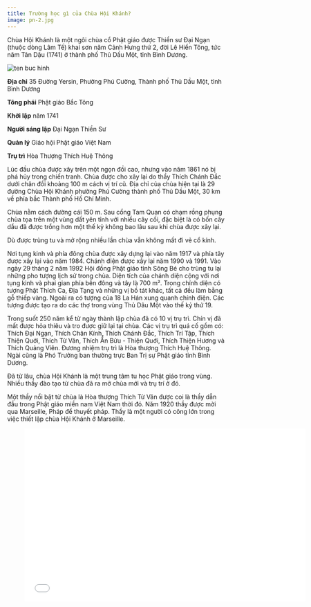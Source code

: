 ```yaml
---
title: Trường học gì của Chùa Hội Khánh?
image: pn-2.jpg
---
```


Chùa Hội Khánh là một ngôi chùa cổ Phật giáo được Thiền sư Đại Ngạn (thuộc dòng Lâm Tế) khai sơn năm Cảnh Hưng thứ 2, đời Lê Hiển Tông, tức năm Tân Dậu (1741) ở thành phố Thủ Dầu Một, tỉnh Bình Dương.

![ten buc hinh](https://www.vietnamtourism.com//imguploads/tourist/09Chuahoikhanh01.jpg "ten buc hinh")


**Địa chỉ** 	35 Đường Yersin, Phường Phú Cường, Thành phố Thủ Dầu Một, tỉnh Bình Dương

**Tông phái**	Phật giáo Bắc Tông

**Khởi lập**	năm 1741

**Người sáng lập**	Đại Ngạn Thiền Sư

**Quản lý**	Giáo hội Phật giáo Việt Nam

**Trụ trì** 	Hòa Thượng Thích Huệ Thông

Lúc đầu chùa được xây trên một ngọn đồi cao, nhưng vào năm 1861 nó bị phá hủy trong chiến tranh. Chùa được cho xây lại do thầy Thích Chánh Đắc dưới chân đồi khoảng 100 m cách vị trí cũ. Địa chỉ của chùa hiện tại là 29 đường Chùa Hội Khánh phường Phú Cường thành phố Thủ Dầu Một, 30 km về phía bắc Thành phố Hồ Chí Minh.

Chùa nằm cách đường cái 150 m. Sau cổng Tam Quan có chạm rồng phụng chùa tọa trên một vùng dất yên tỉnh với nhiều cây cối, đặc biệt là có bốn cây dầu đã được trồng hơn một thế kỷ không bao lâu sau khi chùa được xây lại.

Dù được trùng tu và mở rộng nhiều lần chùa vẫn không mất đi vẻ cổ kính.

Nơi tụng kinh và phía đông chùa được xây dựng lại vào năm 1917 và phía tây được xây lại vào năm 1984. Chánh điện được xây lại năm 1990 và 1991. Vào ngày 29 tháng 2 năm 1992 Hội đồng Phật giáo tỉnh Sông Bé cho trùng tu lại những pho tượng lịch sử trong chùa. Diện tích của chánh diện cộng với nơi tụng kinh và phai gian phía bên đông và tây là 700 m². Trong chính diện có tượng Phật Thích Ca, Địa Tạng và những vị bồ tát khác, tất cả đều làm bằng gỗ thiếp vàng. Ngoài ra có tượng của 18 La Hán xung quanh chính điện. Các tượng được tạo ra do các thợ trong vùng Thủ Dâu Một vào thế kỷ thứ 19.

Trong suốt 250 năm kể từ ngày thành lập chùa đã có 10 vị trụ trì. Chín vị đã mất được hỏa thiêu và tro được giữ lại tại chùa. Các vị trụ trì quá cố gồm có: Thích Đại Ngạn, Thích Chân Kính, Thích Chánh Đắc, Thích Trí Tập, Thích Thiện Quới, Thích Từ Văn, Thích Ấn Bửu - Thiện Quới, Thích Thiện Hương và Thích Quảng Viên. Đương nhiệm trụ trì là Hòa thượng Thích Huệ Thông. Ngài cũng là Phó Trưởng ban thường trực Ban Trị sự Phật giáo tỉnh Bình Dương.

Đã từ lâu, chùa Hội Khánh là một trung tâm tu học Phật giáo trong vùng. Nhiều thầy đào tạo từ chùa đã ra mở chùa mới và trụ trí ở đó.

Một thầy nổi bật từ chùa là Hòa thượng Thích Từ Văn được coi là thầy dẫn đầu trong Phật giáo miền nam Việt Nam thời đó. Năm 1920 thầy được mời qua Marseille, Pháp để thuyết pháp. Thầy là một người có công lớn trong việc thiết lập chùa Hội Khánh ở Marseille.


<figure><iframe width="650" height="400" src="//www.youtube-nocookie.com/embed/sn1pxTl7gdw" frameborder="0" allowfullscreen></iframe></figure>